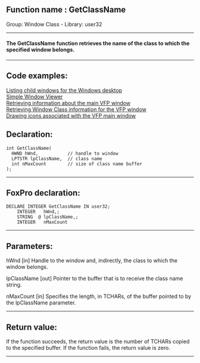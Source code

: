
## Function name : GetClassName
Group: Window Class - Library: user32    
***  


#### The GetClassName function retrieves the name of the class to which the specified window belongs.
***  


## Code examples:
[Listing child windows for the Windows desktop](../../samples/sample_027.md)  
[Simple Window Viewer](../../samples/sample_057.md)  
[Retrieving information about the main VFP window](../../samples/sample_111.md)  
[Retrieving Window Class information for the VFP window](../../samples/sample_201.md)  
[Drawing icons associated with the VFP main window](../../samples/sample_202.md)  

## Declaration:
```foxpro  
int GetClassName(
  HWND hWnd,           // handle to window
  LPTSTR lpClassName,  // class name
  int nMaxCount        // size of class name buffer
);  
```  
***  


## FoxPro declaration:
```foxpro  
DECLARE INTEGER GetClassName IN user32;
	INTEGER   hWnd,;
	STRING  @ lpClassName,;
	INTEGER   nMaxCount  
```  
***  


## Parameters:
hWnd 
[in] Handle to the window and, indirectly, the class to which the window belongs. 

lpClassName 
[out] Pointer to the buffer that is to receive the class name string. 

nMaxCount 
[in] Specifies the length, in TCHARs, of the buffer pointed to by the lpClassName parameter.   
***  


## Return value:
If the function succeeds, the return value is the number of TCHARs copied to the specified buffer. If the function fails, the return value is zero.  
***  

